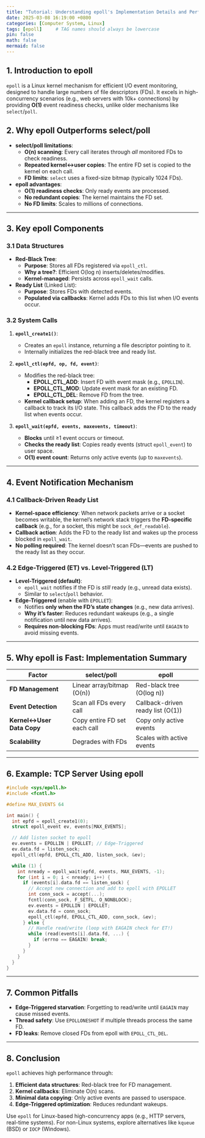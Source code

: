 ```yaml
---
title: "Tutorial: Understanding epoll's Implementation Details and Performance"
date: 2025-03-08 16:19:00 +0800
categories: [Computer System, Linux]
tags: [epoll]     # TAG names should always be lowercase
pin: false
math: false
mermaid: false
---
```


## 1. Introduction to epoll
`epoll` is a Linux kernel mechanism for efficient I/O event monitoring, designed to handle large numbers of file descriptors (FDs). It excels in high-concurrency scenarios (e.g., web servers with 10k+ connections) by providing **O(1)** event readiness checks, unlike older mechanisms like `select`/`poll`.

## 2. Why epoll Outperforms select/poll
- **select/poll limitations**:
  - **O(n) scanning**: Every call iterates through *all* monitored FDs to check readiness.
  - **Repeated kernel↔user copies**: The entire FD set is copied to the kernel on each call.
  - **FD limits**: `select` uses a fixed-size bitmap (typically 1024 FDs).
- **epoll advantages**:
  - **O(1) readiness checks**: Only ready events are processed.
  - **No redundant copies**: The kernel maintains the FD set.
  - **No FD limits**: Scales to millions of connections.

---

## 3. Key epoll Components

### 3.1 Data Structures
- **Red-Black Tree**: 
  - **Purpose**: Stores all FDs registered via `epoll_ctl`.
  - **Why a tree?**: Efficient O(log n) inserts/deletes/modifies.
  - **Kernel-managed**: Persists across `epoll_wait` calls.
- **Ready List** (Linked List):
  - **Purpose**: Stores FDs with detected events.
  - **Populated via callbacks**: Kernel adds FDs to this list when I/O events occur.

### 3.2 System Calls
1. **`epoll_create1()`**:
   - Creates an `epoll` instance, returning a file descriptor pointing to it.
   - Internally initializes the red-black tree and ready list.

2. **`epoll_ctl(epfd, op, fd, event)`**:
   - Modifies the red-black tree:
     - **EPOLL_CTL_ADD**: Insert FD with event mask (e.g., `EPOLLIN`).
     - **EPOLL_CTL_MOD**: Update event mask for an existing FD.
     - **EPOLL_CTL_DEL**: Remove FD from the tree.
   - **Kernel callback setup**: When adding an FD, the kernel registers a callback to track its I/O state. This callback adds the FD to the ready list when events occur.

3. **`epoll_wait(epfd, events, maxevents, timeout)`**:
   - **Blocks** until ≥1 event occurs or timeout.
   - **Checks the ready list**: Copies ready events (struct `epoll_event`) to user space.
   - **O(1) event count**: Returns only active events (up to `maxevents`).

---

## 4. Event Notification Mechanism

### 4.1 Callback-Driven Ready List
- **Kernel-space efficiency**: When network packets arrive or a socket becomes writable, the kernel’s network stack triggers the **FD-specific callback** (e.g., for a socket, this might be `sock_def_readable`).
- **Callback action**: Adds the FD to the ready list and wakes up the process blocked in `epoll_wait`.
- **No polling required**: The kernel doesn’t scan FDs—events are pushed to the ready list as they occur.

### 4.2 Edge-Triggered (ET) vs. Level-Triggered (LT)
- **Level-Triggered (default)**:
  - `epoll_wait` notifies if the FD is *still* ready (e.g., unread data exists).
  - Similar to `select`/`poll` behavior.
- **Edge-Triggered** (enable with `EPOLLET`):
  - Notifies **only when the FD’s state changes** (e.g., new data arrives).
  - **Why it’s faster**: Reduces redundant wakeups (e.g., a single notification until new data arrives).
  - **Requires non-blocking FDs**: Apps must read/write until `EAGAIN` to avoid missing events.

---

## 5. Why epoll is Fast: Implementation Summary

| **Factor**                | **select/poll**              | **epoll**                          |
|---------------------------|-----------------------------|------------------------------------|
| **FD Management**          | Linear array/bitmap (O(n))  | Red-black tree (O(log n))          |
| **Event Detection**        | Scan all FDs every call     | Callback-driven ready list (O(1))  |
| **Kernel↔User Data Copy** | Copy entire FD set each call| Copy only active events           |
| **Scalability**            | Degrades with FDs           | Scales with active events          |

---

## 6. Example: TCP Server Using epoll

```c
#include <sys/epoll.h>
#include <fcntl.h>

#define MAX_EVENTS 64

int main() {
  int epfd = epoll_create1(0);
  struct epoll_event ev, events[MAX_EVENTS];

  // Add listen socket to epoll
  ev.events = EPOLLIN | EPOLLET; // Edge-Triggered
  ev.data.fd = listen_sock;
  epoll_ctl(epfd, EPOLL_CTL_ADD, listen_sock, &ev);

  while (1) {
    int nready = epoll_wait(epfd, events, MAX_EVENTS, -1);
    for (int i = 0; i < nready; i++) {
      if (events[i].data.fd == listen_sock) {
        // Accept new connection and add to epoll with EPOLLET
        int conn_sock = accept(...);
        fcntl(conn_sock, F_SETFL, O_NONBLOCK);
        ev.events = EPOLLIN | EPOLLET;
        ev.data.fd = conn_sock;
        epoll_ctl(epfd, EPOLL_CTL_ADD, conn_sock, &ev);
      } else {
        // Handle read/write (loop with EAGAIN check for ET!)
        while (read(events[i].data.fd, ...) {
          if (errno == EAGAIN) break;
        }
      }
    }
  }
}
```

---

## 7. Common Pitfalls
- **Edge-Triggered starvation**: Forgetting to read/write until `EAGAIN` may cause missed events.
- **Thread safety**: Use `EPOLLONESHOT` if multiple threads process the same FD.
- **FD leaks**: Remove closed FDs from epoll with `EPOLL_CTL_DEL`.

---

## 8. Conclusion
`epoll` achieves high performance through:
1. **Efficient data structures**: Red-black tree for FD management.
2. **Kernel callbacks**: Eliminate O(n) scans.
3. **Minimal data copying**: Only active events are passed to userspace.
4. **Edge-Triggered optimization**: Reduces redundant wakeups.

Use `epoll` for Linux-based high-concurrency apps (e.g., HTTP servers, real-time systems). For non-Linux systems, explore alternatives like `kqueue` (BSD) or `IOCP` (Windows).

